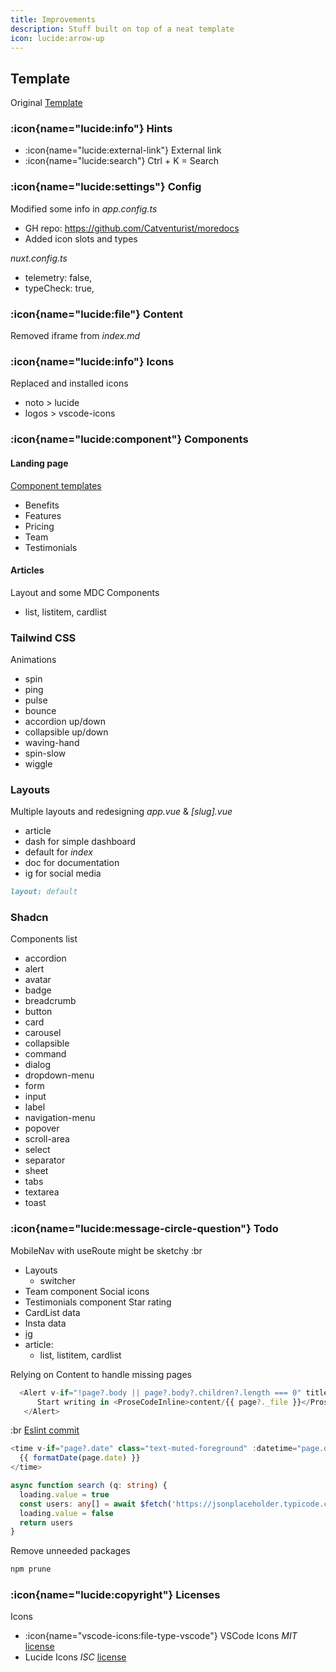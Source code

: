 ```yaml
---
title: Improvements
description: Stuff built on top of a neat template
icon: lucide:arrow-up
---
```


## Template
Original [Template](https://github.com/ZTL-UwU/shadcn-docs-nuxt)

### :icon{name="lucide:info"} Hints
- :icon{name="lucide:external-link"} External link
- :icon{name="lucide:search"} Ctrl + K = Search

### :icon{name="lucide:settings"} Config
Modified some info in *app.config.ts*
- GH repo: https://github.com/Catventurist/moredocs
- Added icon slots and types

*nuxt.config.ts*
- telemetry: false,
- typeCheck: true,

### :icon{name="lucide:file"} Content
Removed iframe from *index.md*

### :icon{name="lucide:info"} Icons
Replaced and installed icons 
- noto > lucide 
- logos > vscode-icons

### :icon{name="lucide:component"} Components
#### Landing page 
[Component templates](https://github.com/leoMirandaa/shadcn-vue-landing-page)
- Benefits
- Features
- Pricing
- Team
- Testimonials

#### Articles
Layout and some MDC Components
- list, listitem, cardlist

### Tailwind CSS
Animations
- spin
- ping
- pulse
- bounce
- accordion up/down
- collapsible up/down
- waving-hand
- spin-slow
- wiggle

### Layouts
Multiple layouts and redesigning *app.vue* & *[slug].vue*
- article
- dash for simple dashboard 
- default for *index*
- doc for documentation
- ig for social media
```md [frontmatter]
layout: default
```

### Shadcn
Components list
- accordion
- alert
- avatar
- badge
- breadcrumb
- button
- card
- carousel
- collapsible
- command
- dialog
- dropdown-menu
- form
- input
- label
- navigation-menu
- popover
- scroll-area
- select
- separator
- sheet
- tabs
- textarea
- toast

### :icon{name="lucide:message-circle-question"} Todo
MobileNav with useRoute might be sketchy :br
- Layouts
  - switcher
- Team component Social icons
- Testimonials component Star rating
- CardList data
- Insta data
- [ig](https://www.creative-tim.com/twcomponents/component/instagram-clone-tailwind-css)
- article: 
  - list, listitem, cardlist

Relying on Content to handle missing pages
```ts [vue]
  <Alert v-if="!page?.body || page?.body?.children?.length === 0" title="Empty Page" icon="lucide:circle-x">
      Start writing in <ProseCodeInline>content/{{ page?._file }}</ProseCodeInline> to see this page taking shape.
   </Alert>
```
:br [Eslint commit](https://github.com/ZTL-UwU/shadcn-docs-nuxt/commit/40ee2e05a08c1d32176b0d295eadac3c6e26317e)

```ts [vue]
<time v-if="page?.date" class="text-muted-foreground" :datetime="page.date">
  {{ formatDate(page.date) }}
</time>
```

```ts [vue]
async function search (q: string) {
  loading.value = true
  const users: any[] = await $fetch('https://jsonplaceholder.typicode.com/users', { params: { q } })
  loading.value = false
  return users
}
```

Remove unneeded packages
```bash [npm]
npm prune
```

### :icon{name="lucide:copyright"} Licenses
Icons
- :icon{name="vscode-icons:file-type-vscode"} VSCode Icons *MIT* [license](https://github.com/vscode-icons/vscode-icons/blob/master/LICENSE)
- Lucide Icons *ISC* [license](https://github.com/lucide-icons/lucide/blob/main/LICENSE)